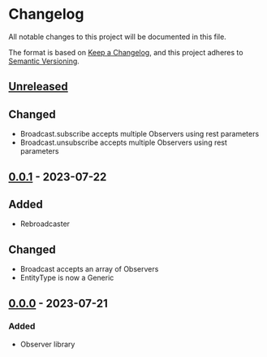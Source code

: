 # Changelog

All notable changes to this project will be documented in this file.

The format is based on [Keep a Changelog](https://keepachangelog.com/en/1.0.0/),
and this project adheres to [Semantic Versioning](https://semver.org/spec/v2.0.0.html).

## [Unreleased]

## Changed

- Broadcast.subscribe accepts multiple Observers using rest parameters
- Broadcast.unsubscribe accepts multiple Observers using rest parameters

## [0.0.1] - 2023-07-22

## Added

- Rebroadcaster

## Changed

- Broadcast accepts an array of Observers
- EntityType is now a Generic

## [0.0.0] - 2023-07-21

### Added

- Observer library

[unreleased]: https://github.com/taylorhmorris/observer/compare/v0.0.1...HEAD
[0.0.1]: https://github.com/taylorhmorris/observer/compare/v0.0.0...v0.0.1
[0.0.0]: https://github.com/taylorhmorris/observer/releases/tag/v0.0.0

